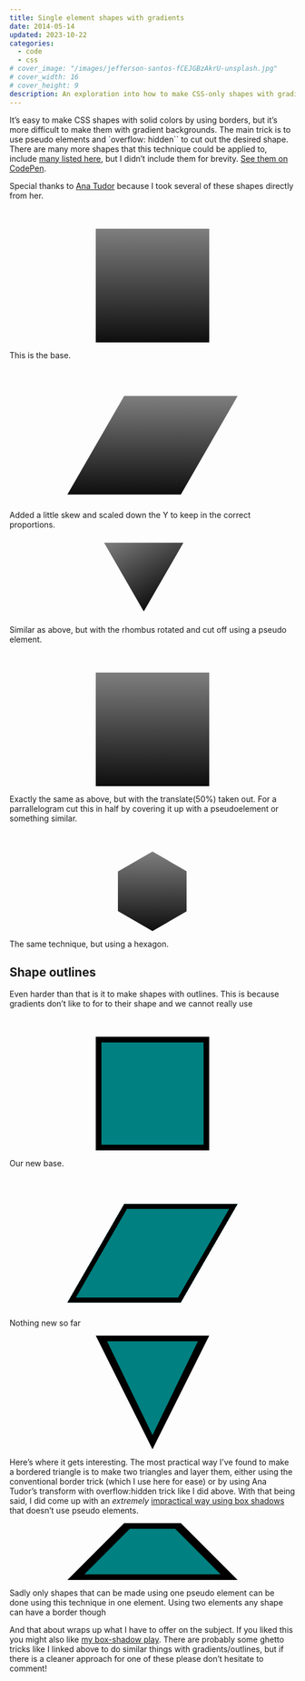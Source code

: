 ```yaml
---
title: Single element shapes with gradients
date: 2014-05-14
updated: 2023-10-22
categories:
  - code
  - css
# cover_image: "/images/jefferson-santos-fCEJGBzAkrU-unsplash.jpg"
# cover_width: 16
# cover_height: 9
description: An exploration into how to make CSS-only shapes with gradients and outlines.
---
```


It’s easy to make CSS shapes with solid colors by using borders, but it’s more difficult to make them with gradient backgrounds. The main trick is to use pseudo elements and `overflow: hidden`` to cut out the desired shape. There are many more shapes that this technique could be applied to, include <a href="https://css-tricks.com/examples/ShapesOfCSS/">many listed here</a>, but I didn’t include them for brevity. <a href="https://codepen.io/ZachSaucier/pen/rvLsB">See them on CodePen</a>.

<span class="excerpt-marker"></span>

Special thanks to <a href="https://codepen.io/thebabydino/">Ana Tudor</a> because I took several of these shapes directly from her.

<div class="gradient rectangle"></div>

This is the base.

<div class="gradient rhombus"></div>

Added a little skew and scaled down the Y to keep in the correct proportions.

<div class="gradient triangle"></div>

Similar as above, but with the rhombus rotated and cut off using a pseudo element.

<div class="gradient octagon"></div>

Exactly the same as above, but with the translate(50%) taken out. For a parrallelogram cut this in half by covering it up with a pseudoelement or something similar.

<div class="gradient hexagon"></div>

The same technique, but using a hexagon.

<h2>Shape outlines</h2>

Even harder than that is it to make shapes with outlines. This is because gradients don’t like to for to their shape and we cannot really use

<div class="gradient rectangle border"></div>

Our new base.

<div class="gradient rhombus border"></div>

Nothing new so far

<div class="triangleBorder"></div>

Here’s where it gets interesting. The most practical way I’ve found to make a bordered triangle is to make two triangles and layer them, either using the conventional border trick (which I use here for ease) or by using Ana Tudor’s transform with overflow:hidden trick like I did above. With that being said, I did come up with an _extremely_ <a href="https://codepen.io/ZachSaucier/pen/olAIs">impractical way using box shadows</a> that doesn’t use pseudo elements.

<div class="parrallelogram border"></div>

Sadly only shapes that can be made using one pseudo element can be done using this technique in one element. Using two elements any shape can have a border though

And that about wraps up what I have to offer on the subject. If you liked this you might also like <a href="https://codepen.io/ZachSaucier/pen/xnGmu">my box-shadow play</a>. There are probably some ghetto tricks like I linked above to do similar things with gradients/outlines, but if there is a cleaner approach for one of these please don’t hesitate to comment!

<style>
/* Gradient styling */
.gradient {
  /* Our base */
  width: 200px;
  height: 200px;
  background: linear-gradient(to bottom, #7d7e7d 0%, #0e0e0e 100%);
  margin: 0 auto;
  margin-top: 50px;
}

.rhombus {
  transform: skew(-30deg) scaley(0.8666);
  /* .8666 = cos(30deg) */
}

.triangle {
  background: transparent;
  /* comment to see rectangle */
  overflow: hidden;
  /**/
  margin: 0 auto;
  /* uncomment to see rhombus * outline: solid 1px red; /**/
  width: 8.66em;
  /* height*sqrt(3)/2 */
  height: 10em;
  transform: rotate(-90deg) skewy(30deg);
}

.triangle::before {
  display: block;
  /* to be able to apply width/ height/ transform */
  width: inherit;
  height: inherit;
  transform: skewy(-30deg) rotate(60deg) translate(50%);
  background: linear-gradient(to bottom, #7d7e7d 0%, #0e0e0e 100%);
  background-size: cover;
  content: "";
}

.triangle {
  transform: translatex(-50px) rotate(-90deg) skewy(30deg);
}

.hexagon {
  position: relative;
  overflow: hidden;
  background: transparent;
  /* add slash at the end of line to see the rhombus *
    outline: solid 1px red;/**/
  width: 10em;
  height: 10em;
  transform: rotate(-30deg) skewx(30deg) scaley(0.866);
}

.hexagon::before {
  position: absolute;
  right: 6.7%;
  bottom: 0;
  left: 6.7%;
  top: 0;
  transform: scaley(1.155) skewx(-30deg) rotate(30deg);
  background: linear-gradient(to bottom, #7d7e7d 0%, #0e0e0e 100%);
  content: "";
}

/* Border styling */
.rectangle.border, .rhombus.border {
  background: teal;
  box-shadow: inset 0 0 0 10px black;
}

.triangleBorder {
  position: relative;
  margin: 0 auto;
  width: 200px;
  height: 200px;
}

.triangleBorder::before, .triangleBorder::after {
  content: "";
  width: 0;
  height: 0;
  border-style: solid;
  position: absolute;
  top: 50%;
  left: 50%;
}

.triangleBorder::before {
  margin-top: -100px;
  margin-left: -100px;
  border-width: 200px 100px 0 100px;
  border-color: black transparent transparent transparent;
}

.triangleBorder::after {
  margin-top: -90px;
  margin-left: -80px;
  border-width: 165px 80px 0 80px;
  border-color: teal transparent transparent transparent;
}

.parrallelogram {
  margin: 0 auto;
  position: relative;
  border-bottom: 100px solid black;
  border-left: 100px solid transparent;
  border-right: 100px solid transparent;
  height: 0;
  width: 100px;
}

.parrallelogram::before {
  content: "";
  position: absolute;
  top: 10px;
  left: -70px;
  border-bottom: 80px solid teal;
  border-left: 80px solid transparent;
  border-right: 80px solid transparent;
  height: 0;
  width: 80px;
}
</style>
